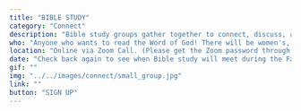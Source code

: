 ```yaml
---
title: "BIBLE STUDY"
category: "Connect"
description: "Bible study groups gather together to connect, discuss, and share ideas within circles of 4-7 people. While reading passages directly from the Bible, these groups not only learn more about God, but also grow closer to one another as a tight knit community."
who: "Anyone who wants to read the Word of God! There will be women's, men's, and coed groups."
location: "Online via Zoom Call. (Please get the Zoom password through our Facebook group, weekly email newsletter, Instagram, or by emailing us)"
date: "Check back again to see when Bible study will meet during the Fall!"
gif: ""
img: "../../images/connect/small_group.jpg"
link: ""
button: "SIGN UP"
---
```

